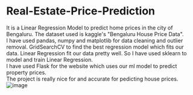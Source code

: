 # Real-Estate-Price-Prediction  
It is a Linear Regression Model to predict home prices in the city of Bengaluru. The dataset used is kaggle's "Bengaluru House Price Data".  
I have used pandas, numpy and matplotlib for data cleaning and outlier removal. GridSearchCV to find the best regression model which fits our data.
Linear Regression fit our data pretty well. So I have used sklearn to model and train Linear Regression.  
I have used Flask for the website which uses our ml model to predict property prices.  
The project is really nice for and accurate for pedicting house prices.
![image](https://user-images.githubusercontent.com/56433539/120597154-4c3f7b80-c462-11eb-901c-29298aedcdb5.png)
